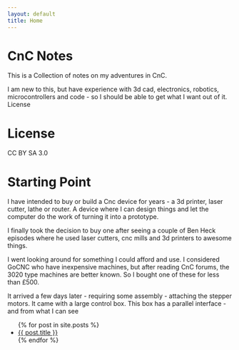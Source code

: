 ```yaml
---
layout: default
title: Home
---
```

# CnC Notes

This is a Collection of notes on my adventures in CnC.

I am new to this, but have experience with 3d cad, electronics, robotics, microcontrollers and code - so I should be able to get what I want out of it.
License

# License
CC BY SA 3.0

# Starting Point

I have intended to buy or build a Cnc device for years - a 3d printer, laser cutter, lathe or router. A device where I can design things and let the computer do the work of turning it into a prototype. 

I finally took the decision to buy one after seeing a couple of Ben Heck episodes where he used laser cutters, cnc mills and 3d printers to awesome things. 

I went looking around for something I could afford and use. I considered GoCNC who have inexpensive machines, but after reading CnC forums, the 3020 type machines are better known. So I bought one of these for less than £500.

It arrived a few days later - requiring some assembly - attaching the stepper motors. It came with a large control box. This box has a parallel interface - and from what I can see 

<ul>
  {% for post in site.posts %}
    <li>
      <a href="{{ site.baseurl }}{{ post.url }}">{{ post.title }}</a>
    </li>
  {% endfor %}
</ul>

